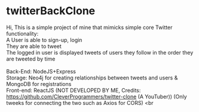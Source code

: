 # twitterBackClone


Hi, This is a simple project of mine that mimicks simple core Twitter functionality: <br />
A User is able to sign-up, login <br />
They are able to tweet <br />
The logged in user is displayed tweets of users they follow in the order they are tweeted by time <br />
 <br />
Back-End: NodeJS+Express <br />
Storage: Neo4j for creating relationships between tweets and users & MongoDB for registrations <br />
Front-end: ReactJS (NOT DEVELOPED BY ME, Credits: https://github.com/CleverProgrammers/twitter-clone (A YouTuber)) (Only tweeks for connecting the two such as Axios for CORS) <br 
